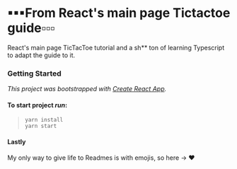 # ▪▪▪From React's main page Tictactoe guide▫▫▫
React's main page TicTacToe tutorial and a sh** ton of learning Typescript to adapt the guide to it.

### Getting Started
_This project was bootstrapped with [Create React App](https://github.com/facebook/create-react-app)._

#### To start project *run*:
> `yarn install`  
> `yarn start`

#### Lastly
My only way to give life to Readmes is with emojis, so here -> ❤
